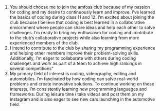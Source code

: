 1. You should choose me to join the amfoss club because of my passion for coding and my desire to continuously learn and improve. I’ve learned the basics of coding during class 11 and 12. I’m excited about joining the club because I believe that coding is best learned in a collaborative enviornment where people can share ideas and help each other to solve challenges. I’m ready to bring my enthusiasm for coding and contribute to the club’s collaborative projects while also learning from more experienced members of the club.
2. I intend to contribute to the club by sharing my programming experience and helping other members improve their problem-solving skills. Additionally, I’m eager to collaborate with others during coding challenges and work as part of a team to achieve high rankings in several competitions"
3. My primary field of interest is coding, videography, editing and automobiles. I’m fascinated by how coding can solve real-world problems and create innovative solutions. To continue working on these interests, I’m consistently learning new programming languages and frameworks. During leisure time i take videos and post them on my instagram and is also eager to see new cars launching in the automotive field.
